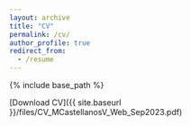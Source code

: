 ```yaml
---
layout: archive
title: "CV"
permalink: /cv/
author_profile: true
redirect_from:
  - /resume
---
```


{% include base_path %}

[Download CV]({{ site.baseurl }}/files/CV_MCastellanosV_Web_Sep2023.pdf)